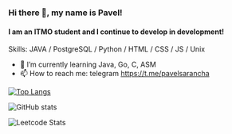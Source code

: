### Hi there 👋, my name is Pavel!
#### I am an ITMO student and I continue to develop in development!

Skills: JAVA / PostgreSQL / Python / HTML / CSS / JS / Unix

- 🌱 I’m currently learning Java, Go, C, ASM 
- 📫 How to reach me: telegram https://t.me/pavelsarancha 

[![Top Langs](https://github-readme-stats.vercel.app/api/top-langs/?username=PaulLocust&theme=codeSTACKr)](https://github.com/anuraghazra/github-readme-stats)

![GitHub stats](https://github-readme-stats.vercel.app/api?username=PaulLocust&theme=codeSTACKr&show_icons=true) 

![Leetcode Stats](https://leetcard.jacoblin.cool/PaulLocust?ext=activity)




